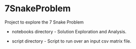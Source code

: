 # 7SnakeProblem
Project to explore the 7 Snake Problem

* notebooks directory - Solution Exploration and Analysis.

* script directory - Script to run over an input csv matrix file.
